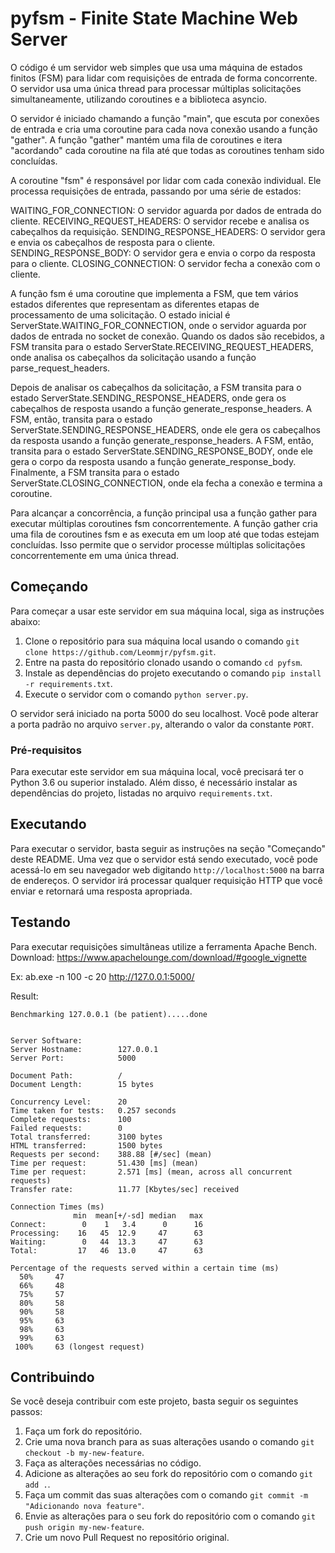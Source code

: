 # pyfsm - Finite State Machine Web Server 

O código é um servidor web simples que usa uma máquina de estados finitos (FSM) para lidar com requisições de entrada de forma concorrente. O servidor usa uma única thread para processar múltiplas solicitações simultaneamente, utilizando coroutines e a biblioteca asyncio.

O servidor é iniciado chamando a função "main", que escuta por conexões de entrada e cria uma coroutine para cada nova conexão usando a função "gather". A função "gather" mantém uma fila de coroutines e itera "acordando" cada coroutine na fila até que todas as coroutines tenham sido concluídas.

A coroutine "fsm" é responsável por lidar com cada conexão individual. Ele processa requisições de entrada, passando por uma série de estados:

WAITING_FOR_CONNECTION: O servidor aguarda por dados de entrada do cliente.
RECEIVING_REQUEST_HEADERS: O servidor recebe e analisa os cabeçalhos da requisição.
SENDING_RESPONSE_HEADERS: O servidor gera e envia os cabeçalhos de resposta para o cliente.
SENDING_RESPONSE_BODY: O servidor gera e envia o corpo da resposta para o cliente.
CLOSING_CONNECTION: O servidor fecha a conexão com o cliente.

A função fsm é uma coroutine que implementa a FSM, que tem vários estados diferentes que representam as diferentes etapas de processamento de uma solicitação. O estado inicial é ServerState.WAITING_FOR_CONNECTION, onde o servidor aguarda por dados de entrada no socket de conexão. Quando os dados são recebidos, a FSM transita para o estado ServerState.RECEIVING_REQUEST_HEADERS, onde analisa os cabeçalhos da solicitação usando a função parse_request_headers.

Depois de analisar os cabeçalhos da solicitação, a FSM transita para o estado ServerState.SENDING_RESPONSE_HEADERS, onde gera os cabeçalhos de resposta usando a função generate_response_headers. A FSM, então, transita para o estado ServerState.SENDING_RESPONSE_HEADERS, onde ele gera os cabeçalhos da resposta usando a função generate_response_headers. A FSM, então, transita para o estado ServerState.SENDING_RESPONSE_BODY, onde ele gera o corpo da resposta usando a função generate_response_body. Finalmente, a FSM transita para o estado ServerState.CLOSING_CONNECTION, onde ela fecha a conexão e termina a coroutine.

Para alcançar a concorrência, a função principal usa a função gather para executar múltiplas coroutines fsm concorrentemente. A função gather cria uma fila de coroutines fsm e as executa em um loop até que todas estejam concluídas. Isso permite que o servidor processe múltiplas solicitações concorrentemente em uma única thread.

## Começando

Para começar a usar este servidor em sua máquina local, siga as instruções abaixo:

1. Clone o repositório para sua máquina local usando o comando `git clone https://github.com/Leommjr/pyfsm.git`.
2. Entre na pasta do repositório clonado usando o comando `cd pyfsm`.
3. Instale as dependências do projeto executando o comando `pip install -r requirements.txt`.
4. Execute o servidor com o comando `python server.py`.

O servidor será iniciado na porta 5000 do seu localhost. Você pode alterar a porta padrão no arquivo `server.py`, alterando o valor da constante `PORT`.

### Pré-requisitos

Para executar este servidor em sua máquina local, você precisará ter o Python 3.6 ou superior instalado. Além disso, é necessário instalar as dependências do projeto, listadas no arquivo `requirements.txt`.

## Executando

Para executar o servidor, basta seguir as instruções na seção "Começando" deste README. Uma vez que o servidor está sendo executado, você pode acessá-lo em seu navegador web digitando `http://localhost:5000` na barra de endereços. O servidor irá processar qualquer requisição HTTP que você enviar e retornará uma resposta apropriada.

## Testando
Para executar requisições simultâneas utilize a ferramenta Apache Bench. Download: https://www.apachelounge.com/download/#google_vignette

Ex: ab.exe -n 100 -c 20 http://127.0.0.1:5000/

Result:
```
Benchmarking 127.0.0.1 (be patient).....done


Server Software:
Server Hostname:        127.0.0.1
Server Port:            5000

Document Path:          /
Document Length:        15 bytes

Concurrency Level:      20
Time taken for tests:   0.257 seconds
Complete requests:      100
Failed requests:        0
Total transferred:      3100 bytes
HTML transferred:       1500 bytes
Requests per second:    388.88 [#/sec] (mean)
Time per request:       51.430 [ms] (mean)
Time per request:       2.571 [ms] (mean, across all concurrent requests)
Transfer rate:          11.77 [Kbytes/sec] received

Connection Times (ms)
              min  mean[+/-sd] median   max
Connect:        0    1   3.4      0      16
Processing:    16   45  12.9     47      63
Waiting:        0   44  13.3     47      63
Total:         17   46  13.0     47      63

Percentage of the requests served within a certain time (ms)
  50%     47
  66%     48
  75%     57
  80%     58
  90%     58
  95%     63
  98%     63
  99%     63
 100%     63 (longest request)

```
## Contribuindo

Se você deseja contribuir com este projeto, basta seguir os seguintes passos:

1. Faça um fork do repositório.
2. Crie uma nova branch para as suas alterações usando o comando `git checkout -b my-new-feature`.
3. Faça as alterações necessárias no código.
4. Adicione as alterações ao seu fork do repositório com o comando `git add .`.
5. Faça um commit das suas alterações com o comando `git commit -m "Adicionando nova feature"`.
6. Envie as alterações para o seu fork do repositório com o comando `git push origin my-new-feature`.
7. Crie um novo Pull Request no repositório original.
